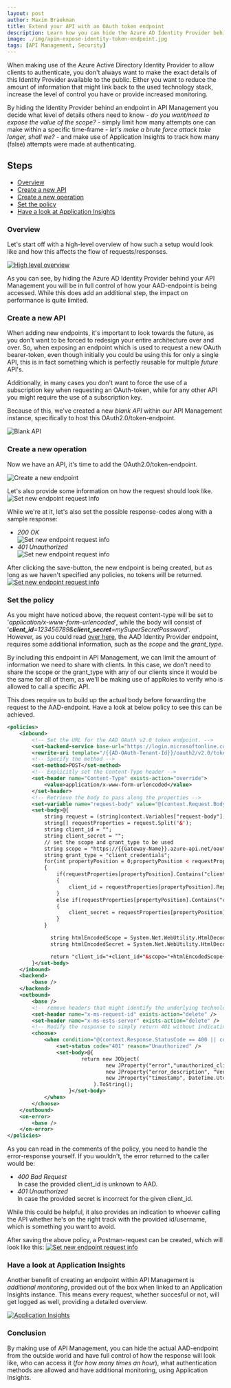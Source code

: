 ```yaml
---
layout: post
author: Maxim Braekman
title: Extend your API with an OAuth token endpoint
description: Learn how you can hide the Azure AD Identity Provider behind API Management?
image: ./img/apim-expose-identity-token-endpoint.jpg
tags: [API Management, Security]
---
```


When making use of the Azure Active Directory Identity Provider to allow clients to authenticate, you don't always want to make the exact details of this Identity Provider available to the public. Either you want to reduce the amount of information that might link back to the used technology stack, increase the level of control you have or provide increased monitoring.  

By hiding the Identity Provider behind an endpoint in API Management you decide what level of details others need to know - *do you want/need to expose the value of the scope?* -  simply limit how many attempts one can make within a specific time-frame - *let's make a brute force attack take longer, shall we?* - and make use of Application Insights to track how many (false) attempts were made at authenticating.

## Steps
- [Overview](#overview)
- [Create a new API](#create-a-new-api)
- [Create a new operation](#create-a-new-operation)
- [Set the policy](#set-the-policy)
- [Have a look at Application Insights](#have-a-look-at-application-insights)

### Overview
Let's start off with a high-level overview of how such a setup would look like and how this affects the flow of requests/responses.

[![High level overview](../../../../img/posts/azure-apim-oauth-token-endpoint/high-level-overview.png)  ](../../../../img/posts/azure-apim-oauth-token-endpoint/high-level-overview.png) 

As you can see, by hiding the Azure AD Identity Provider behind your API Management you will be in full control of how your AAD-endpoint is being accessed. While this does add an additional step, the impact on performance is quite limited.

### Create a new API
When adding new endpoints, it's important to look towards the future, as you don't want to be forced to redesign your entire architecture over and over. So, when exposing an endpoint which is used to request a new OAuth bearer-token, even though initially you could be using this for only a single API, this is in fact something which is perfectly reusable for multiple *future* API's.  

Additionally, in many cases you don't want to force the use of a subscription key when requesting an OAuth-token, while for any other API you might require the use of a subscription key.  

Because of this, we've created a new *blank API* within our API Management instance, specifically to host this OAuth2.0/token-endpoint.

![Blank API](../../../../img/posts/azure-apim-oauth-token-endpoint/apim-blank-api-no-operations.png)

### Create a new operation
Now we have an API, it's time to add the OAuth2.0/token-endpoint.

![Create a new endpoint](../../../../img/posts/azure-apim-oauth-token-endpoint/create-new-oauth-token-endpoint.png)

Let's also provide some information on how the request should look like.
![Set new endpoint request info](../../../../img/posts/azure-apim-oauth-token-endpoint/create-new-oauth-token-endpoint-sample-request.png)

While we're at it, let's also set the possible response-codes along with a sample response:
- *200 OK*  
![Set new endpoint request info](../../../../img/posts/azure-apim-oauth-token-endpoint/create-new-oauth-token-endpoint-sample-200-response.png)
- *401 Unauthorized*  
![Set new endpoint request info](../../../../img/posts/azure-apim-oauth-token-endpoint/create-new-oauth-token-endpoint-sample-401-response.png)

After clicking the save-button, the new endpoint is being created, but as long as we haven't specified any policies, no tokens will be returned.  
[![Set new endpoint request info](../../../../img/posts/azure-apim-oauth-token-endpoint/apim-oauth-token-endpoint-created.png)](../../../../img/posts/azure-apim-oauth-token-endpoint/apim-oauth-token-endpoint-created.png) 

### Set the policy

As you might have noticed above, the request content-type will be set to '*application/x-www-form-urlencoded*', while the body will consist of '*__client_id__=123456789&__client_secret__=mySuperSecretPassword*'.  
However, as you could read [over here](../../../../2020/05/16/Service-to-service-auth-with-Azure-AD-and-OAuth2.0#request-build-up), the AAD Identity Provider endpoint, requires some additional information, such as the *scope* and the *grant_type*.  

By including this endpoint in API Management, we can limit the amount of information we need to share with clients. In this case, we don't need to share the scope or the grant_type with any of our clients since it would be the same for all of them, as we'll be making use of appRoles to verify who is allowed to call a specific API.

This does require us to build up the actual body before forwarding the request to the AAD-endpoint.
Have a look at below policy to see this can be achieved.

```xml
<policies>
    <inbound>
        <!-- Set the URL for the AAD OAuth v2.0 token endpoint. -->
        <set-backend-service base-url="https://login.microsoftonline.com" />
        <rewrite-uri template="/{{AD-OAuth-Tenant-Id}}/oauth2/v2.0/token" copy-unmatched-params="false" />
        <!-- Specify the method -->
        <set-method>POST</set-method>
        <!-- Explicitly set the Content-Type header -->
        <set-header name="Content-Type" exists-action="override">
            <value>application/x-www-form-urlencoded</value>
        </set-header>
        <!-- Retrieve the body to pass along the properties -->
        <set-variable name="request-body" value="@(context.Request.Body.As<string>())" />
        <set-body>@{
            string request = (string)context.Variables["request-body"];
            string[] requestProperties = request.Split('&');
            string client_id = "";
            string client_secret = "";
            // set the scope and grant_type to be used
            string scope = "https://{{Gateway-Name}}.azure-api.net/oauth2/.default";
            string grant_type = "client_credentials";
            for(int propertyPosition = 0;propertyPosition < requestProperties.Count();propertyPosition++) //>
            {
                if(requestProperties[propertyPosition].Contains("client_id"))
                {
                    client_id = requestProperties[propertyPosition].Replace("client_id=","");
                }
                else if(requestProperties[propertyPosition].Contains("client_secret"))
                {
                    client_secret = requestProperties[propertyPosition].Replace("client_secret=","");
                }
            }

              string htmlEncodedScope = System.Net.WebUtility.HtmlDecode(scope).ToString();
              string htmlEncodedSecret = System.Net.WebUtility.HtmlDecode(client_secret).ToString();

              return "client_id="+client_id+"&scope="+htmlEncodedScope+"&client_secret="+htmlEncodedSecret+"&grant_type="+grant_type;
        }</set-body>
    </inbound>
    <backend>
        <base />
    </backend>
    <outbound>
        <base />
        <!-- remove headers that might identify the underlying technology -->
        <set-header name="x-ms-request-id" exists-action="delete" />
        <set-header name="x-ms-ests-server" exists-action="delete" />
        <!-- Modify the response to simply return 401 without indicating whether clientID is unknown or secret is wrong -->
        <choose>
            <when condition="@(context.Response.StatusCode == 400 || context.Response.StatusCode == 401)">
                <set-status code="401" reason="Unauthorized" />
                <set-body>@{
                        return new JObject(
                                new JProperty("error","unauthorized_client"),
                                new JProperty("error_description", "Verify whether the correct client-ID and secret have been provided."),
                                new JProperty("timestamp", DateTime.UtcNow.ToString("yyyy-MM-dd HH:mm:ssZ"))
                            ).ToString();
                    }</set-body>
            </when>
        </choose>
    </outbound>
    <on-error>
        <base />
    </on-error>
</policies>
```  
 
As you can read in the comments of the policy, you need to handle the error-response yourself. If you wouldn't, the error returned to the caller would be:
- *400 Bad Request*  
    In case the provided client_id is unknown to AAD.  
- *401 Unauthorized*  
    In case the provided secret is incorrect for the given client_id.  

While this could be helpful, it also provides an indication to whoever calling the API whether he's on the right track with the provided id/username, which is something you want to avoid.  


After saving the above policy, a Postman-request can be created, which will look like this:
[![Set new endpoint request info](../../../../img/posts/azure-apim-oauth-token-endpoint/postman-request.png)](../../../../img/posts/azure-apim-oauth-token-endpoint/postman-request.png)


### Have a look at Application Insights
Another benefit of creating an endpoint within API Management is *additional monitoring*, provided out of the box when linked to an Application Insights instance. This means every request, whether succesful or not, will get logged as well, providing a detailed overview.

[![Application Insights](../../../../img/posts/azure-apim-oauth-token-endpoint/appInsights.png)](../../../../img/posts/azure-apim-oauth-token-endpoint/appInsights.png)

### Conclusion
By making use of API Management, you can hide the actual AAD-endpoint from the outside world and have full control of how the response will look like, who can access it (*for how many times an hour*), what authentication methods are allowed and have additional monitoring, using Application Insights.